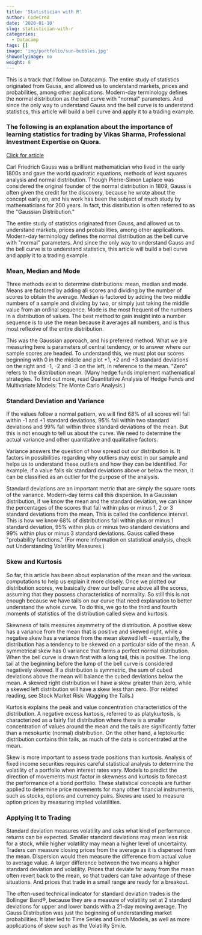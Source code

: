 ```yaml
---
title: 'Statistician with R'
author: CodeCre8
date: '2020-01-10'
slug: statistician-with-r
categories:
  - Datacamp
tags: []
image: 'img/portfolio/sun-bubbles.jpg'
showonlyimage: no
weight: 8
---
```

This is a track that I follow on Datacamp. The entire study of statistics originated from Gauss, and allowed us to understand markets, prices and probabilities, among other applications. Modern-day terminology defines the normal distribution as the bell curve with "normal" parameters. And since the only way to understand Gauss and the bell curve is to understand statistics, this article will build a bell curve and apply it to a trading example.
<!--more-->

### The following is an explanation about the importance of learning statistics for trading by Vikas Sharma, Professional Investment Expertise on Quora.
[Click for article](https://www.quora.com/How-can-statistics-be-used-in-trading)

Carl Friedrich Gauss was a brilliant mathematician who lived in the early 1800s and gave the world quadratic equations, methods of least squares analysis and normal distribution. Though Pierre-Simon Laplace was considered the original founder of the normal distribution in 1809, Gauss is often given the credit for the discovery, because he wrote about the concept early on, and his work has been the subject of much study by mathematicians for 200 years. In fact, this distribution is often referred to as the "Gaussian Distribution."

The entire study of statistics originated from Gauss, and allowed us to understand markets, prices and probabilities, among other applications. Modern-day terminology defines the normal distribution as the bell curve with "normal" parameters. And since the only way to understand Gauss and the bell curve is to understand statistics, this article will build a bell curve and apply it to a trading example.

### Mean, Median and Mode

Three methods exist to determine distributions: mean, median and mode. Means are factored by adding all scores and dividing by the number of scores to obtain the average. Median is factored by adding the two middle numbers of a sample and dividing by two, or simply just taking the middle value from an ordinal sequence. Mode is the most frequent of the numbers in a distribution of values. The best method to gain insight into a number sequence is to use the mean because it averages all numbers, and is thus most reflexive of the entire distribution.

This was the Gaussian approach, and his preferred method. What we are measuring here is parameters of central tendency, or to answer where our sample scores are headed. To understand this, we must plot our scores beginning with 0 in the middle and plot +1, +2 and +3 standard deviations on the right and -1, -2 and -3 on the left, in reference to the mean. "Zero" refers to the distribution mean. (Many hedge funds implement mathematical strategies. To find out more, read Quantitative Analysis of Hedge Funds and Multivariate Models: The Monte Carlo Analysis.)

### Standard Deviation and Variance

If the values follow a normal pattern, we will find 68% of all scores will fall within -1 and +1 standard deviations, 95% fall within two standard deviations and 99% fall within three standard deviations of the mean. But this is not enough to tell us about the curve. We need to determine the actual variance and other quantitative and qualitative factors.

Variance answers the question of how spread out our distribution is. It factors in possibilities regarding why outliers may exist in our sample and helps us to understand these outliers and how they can be identified. For example, if a value falls six standard deviations above or below the mean, it can be classified as an outlier for the purpose of the analysis.

Standard deviations are an important metric that are simply the square roots of the variance. Modern-day terms call this dispersion. In a Gaussian distribution, if we know the mean and the standard deviation, we can know the percentages of the scores that fall within plus or minus 1, 2 or 3 standard deviations from the mean. This is called the confidence interval. This is how we know 68% of distributions fall within plus or minus 1 standard deviation, 95% within plus or minus two standard deviations and 99% within plus or minus 3 standard deviations. Gauss called these "probability functions." (For more information on statistical analysis, check out Understanding Volatility Measures.)

### Skew and Kurtosis

So far, this article has been about explanation of the mean and the various computations to help us explain it more closely. Once we plotted our distribution scores, we basically drew our bell curve above all the scores, assuming that they possess characteristics of normality. So still this is not enough because we have tails on our curve that need explanation to better understand the whole curve. To do this, we go to the third and fourth moments of statistics of the distribution called skew and kurtosis.

Skewness of tails measures asymmetry of the distribution. A positive skew has a variance from the mean that is positive and skewed right, while a negative skew has a variance from the mean skewed left – essentially, the distribution has a tendency to be skewed on a particular side of the mean. A symmetrical skew has 0 variance that forms a perfect normal distribution. When the bell curve is drawn first with a long tail, this is positive. The long tail at the beginning before the lump of the bell curve is considered negatively skewed. If a distribution is symmetric, the sum of cubed deviations above the mean will balance the cubed deviations below the mean. A skewed right distribution will have a skew greater than zero, while a skewed left distribution will have a skew less than zero. (For related reading, see Stock Market Risk: Wagging the Tails.)

Kurtosis explains the peak and value concentration characteristics of the distribution. A negative excess kurtosis, referred to as platykurtosis, is characterized as a fairly flat distribution where there is a smaller concentration of values around the mean and the tails are significantly fatter than a mesokurtic (normal) distribution. On the other hand, a leptokurtic distribution contains thin tails, as much of the data is concentrated at the mean.

Skew is more important to assess trade positions than kurtosis. Analysis of fixed income securities requires careful statistical analysis to determine the volatility of a portfolio when interest rates vary. Models to predict the direction of movements must factor in skewness and kurtosis to forecast the performance of a bond portfolio. These statistical concepts are further applied to determine price movements for many other financial instruments, such as stocks, options and currency pairs. Skews are used to measure option prices by measuring implied volatilities.

### Applying It to Trading

Standard deviation measures volatility and asks what kind of performance returns can be expected. Smaller standard deviations may mean less risk for a stock, while higher volatility may mean a higher level of uncertainty. Traders can measure closing prices from the average as it is dispersed from the mean. Dispersion would then measure the difference from actual value to average value. A larger difference between the two means a higher standard deviation and volatility. Prices that deviate far away from the mean often revert back to the mean, so that traders can take advantage of these situations. And prices that trade in a small range are ready for a breakout.

The often-used technical indicator for standard deviation trades is the Bollinger Band®, because they are a measure of volatility set at 2 standard deviations for upper and lower bands with a 21-day moving average. The Gauss Distribution was just the beginning of understanding market probabilities. It later led to Time Series and Garch Models, as well as more applications of skew such as the Volatility Smile.